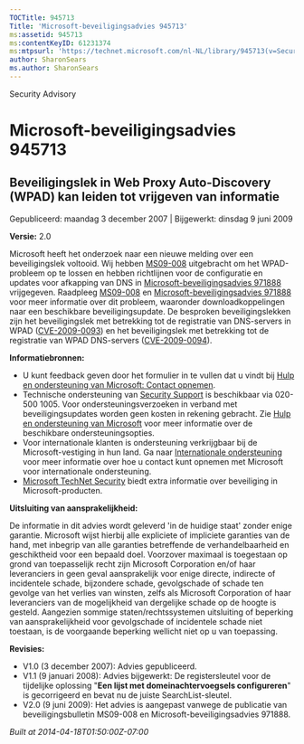 ```yaml
---
TOCTitle: 945713
Title: 'Microsoft-beveiligingsadvies 945713'
ms:assetid: 945713
ms:contentKeyID: 61231374
ms:mtpsurl: 'https://technet.microsoft.com/nl-NL/library/945713(v=Security.10)'
author: SharonSears
ms.author: SharonSears
---
```


Security Advisory

Microsoft-beveiligingsadvies 945713
===================================

Beveiligingslek in Web Proxy Auto-Discovery (WPAD) kan leiden tot vrijgeven van informatie
------------------------------------------------------------------------------------------

Gepubliceerd: maandag 3 december 2007 | Bijgewerkt: dinsdag 9 juni 2009

**Versie:** 2.0

Microsoft heeft het onderzoek naar een nieuwe melding over een beveiligingslek voltooid. Wij hebben [MS09-008](http://technet.microsoft.com/security/bulletin/ms09-008) uitgebracht om het WPAD-probleem op te lossen en hebben richtlijnen voor de configuratie en updates voor afkapping van DNS in [Microsoft-beveiligingsadvies 971888](http://technet.microsoft.com/security/advisory/971888) vrijgegeven. Raadpleeg [MS09-008](http://technet.microsoft.com/security/bulletin/ms09-008) en [Microsoft-beveiligingsadvies 971888](http://technet.microsoft.com/security/advisory/971888) voor meer informatie over dit probleem, waaronder downloadkoppelingen naar een beschikbare beveiligingsupdate. De besproken beveiligingslekken zijn het beveiligingslek met betrekking tot de registratie van DNS-servers in WPAD ([CVE-2009-0093](http://www.cve.mitre.org/cgi-bin/cvename.cgi?name=cve-2009-0093)) en het beveiligingslek met betrekking tot de registratie van WPAD DNS-servers ([CVE-2009-0094](http://www.cve.mitre.org/cgi-bin/cvename.cgi?name=cve-2009-0094)).

**Informatiebronnen:**

-   U kunt feedback geven door het formulier in te vullen dat u vindt bij [Hulp en ondersteuning van Microsoft: Contact opnemen](https://support.microsoft.com/common/survey.aspx?scid=sw;en;1257&amp;showpage=1&amp;ws=technet&amp;sd=tech).
-   Technische ondersteuning van [Security Support](http://support.microsoft.com/?ln=nl) is beschikbaar via 020-500 1005. Voor ondersteuningsverzoeken in verband met beveiligingsupdates worden geen kosten in rekening gebracht. Zie [Hulp en ondersteuning van Microsoft](http://support.microsoft.com/) voor meer informatie over de beschikbare ondersteuningsopties.
-   Voor internationale klanten is ondersteuning verkrijgbaar bij de Microsoft-vestiging in hun land. Ga naar [Internationale ondersteuning](http://go.microsoft.com/fwlink/?linkid=21155) voor meer informatie over hoe u contact kunt opnemen met Microsoft voor internationale ondersteuning.
-   [Microsoft TechNet Security](http://go.microsoft.com/fwlink/?linkid=21132) biedt extra informatie over beveiliging in Microsoft-producten.

**Uitsluiting van aansprakelijkheid:**

De informatie in dit advies wordt geleverd 'in de huidige staat' zonder enige garantie. Microsoft wijst hierbij alle expliciete of impliciete garanties van de hand, met inbegrip van alle garanties betreffende de verhandelbaarheid en geschiktheid voor een bepaald doel. Voorzover maximaal is toegestaan op grond van toepasselijk recht zijn Microsoft Corporation en/of haar leveranciers in geen geval aansprakelijk voor enige directe, indirecte of incidentele schade, bijzondere schade, gevolgschade of schade ten gevolge van het verlies van winsten, zelfs als Microsoft Corporation of haar leveranciers van de mogelijkheid van dergelijke schade op de hoogte is gesteld. Aangezien sommige staten/rechtssystemen uitsluiting of beperking van aansprakelijkheid voor gevolgschade of incidentele schade niet toestaan, is de voorgaande beperking wellicht niet op u van toepassing.

**Revisies:**

-   V1.0 (3 december 2007): Advies gepubliceerd.
-   V1.1 (9 januari 2008): Advies bijgewerkt: De registersleutel voor de tijdelijke oplossing "**Een lijst met domeinachtervoegsels configureren**" is gecorrigeerd en bevat nu de juiste SearchList-sleutel.
-   V2.0 (9 juni 2009): Het advies is aangepast vanwege de publicatie van beveiligingsbulletin MS09-008 en Microsoft-beveiligingsadvies 971888.

*Built at 2014-04-18T01:50:00Z-07:00*
